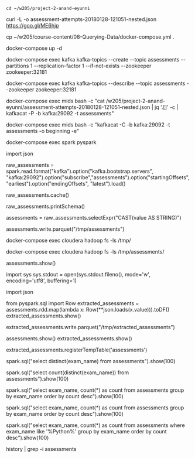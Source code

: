 ````
cd ~/w205/project-2-anand-eyunni
````

curl -L -o assessment-attempts-20180128-121051-nested.json https://goo.gl/ME6hjp

cp ~/w205/course-content/08-Querying-Data/docker-compose.yml .

docker-compose up -d

docker-compose exec kafka kafka-topics --create --topic assessments --partitions 1 --replication-factor 1 --if-not-exists --zookeeper zookeeper:32181

docker-compose exec kafka kafka-topics --describe --topic assessments --zookeeper zookeeper:32181

docker-compose exec mids bash -c "cat /w205/project-2-anand-eyunni/assessment-attempts-20180128-121051-nested.json | jq '.[]' -c | kafkacat -P -b kafka:29092 -t assessments"

docker-compose exec mids bash -c "kafkacat -C -b kafka:29092 -t assessments -o beginning -e"
	
docker-compose exec spark pyspark

import json

raw_assessments = spark.read.format("kafka").option("kafka.bootstrap.servers", "kafka:29092").option("subscribe","assessments").option("startingOffsets", "earliest").option("endingOffsets", "latest").load() 

raw_assessments.cache()

raw_assessments.printSchema()

assessments = raw_assessments.selectExpr("CAST(value AS STRING)")

assessments.write.parquet("/tmp/assessments")

docker-compose exec cloudera hadoop fs -ls /tmp/

docker-compose exec cloudera hadoop fs -ls /tmp/assessments/

assessments.show()

import sys
sys.stdout = open(sys.stdout.fileno(), mode='w', encoding='utf8', buffering=1)

import json

from pyspark.sql import Row
extracted_assessments = assessments.rdd.map(lambda x: Row(**json.loads(x.value))).toDF()
extracted_assessments.show()

extracted_assessments.write.parquet("/tmp/extracted_assessments")

assessments.show()
extracted_assessments.show()

extracted_assessments.registerTempTable('assessments')

spark.sql("select distinct(exam_name) from assessments").show(100)

spark.sql("select count(distinct(exam_name)) from assessments").show(100)

spark.sql("select exam_name, count(*) as count  from assessments group by exam_name order by count desc").show(100)

spark.sql("select exam_name, count(*) as count  from assessments group by exam_name order by count desc").show(100)
	
spark.sql("select exam_name, count(*) as count  from assessments where exam_name like '%Python%' group by exam_name order by count desc").show(100)



history | grep -i assessments
